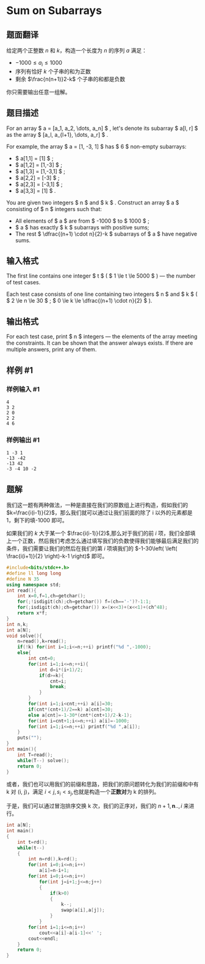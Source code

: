 # Sum on Subarrays

## 题面翻译

给定两个正整数 $n$ 和 $k$，构造一个长度为 $n$ 的序列 $a$ 满足：

- $-1000\le a_i\le 1000$
- 序列有恰好 $k$ 个子串的和为正数
- 剩余 $\frac{n(n+1)}2-k$ 个子串的和都是负数

你只需要输出任意一组解。

## 题目描述

For an array $ a = [a_1, a_2, \dots, a_n] $ , let's denote its subarray $ a[l, r] $ as the array $ [a_l, a_{l+1}, \dots, a_r] $ .

For example, the array $ a = [1, -3, 1] $ has $ 6 $ non-empty subarrays:

- $ a[1,1] = [1] $ ;
- $ a[1,2] = [1,-3] $ ;
- $ a[1,3] = [1,-3,1] $ ;
- $ a[2,2] = [-3] $ ;
- $ a[2,3] = [-3,1] $ ;
- $ a[3,3] = [1] $ .

You are given two integers $ n $ and $ k $ . Construct an array $ a $ consisting of $ n $ integers such that:

- All elements of $ a $ are from $ -1000 $ to $ 1000 $ ;
- $ a $ has exactly $ k $ subarrays with positive sums;
- The rest $ \dfrac{(n+1) \cdot n}{2}-k $ subarrays of $ a $ have negative sums.

## 输入格式

The first line contains one integer $ t $ ( $ 1 \le t \le 5000 $ ) — the number of test cases.

Each test case consists of one line containing two integers $ n $ and $ k $ ( $ 2 \le n \le 30 $ ; $ 0 \le k \le \dfrac{(n+1) \cdot n}{2} $ ).

## 输出格式

For each test case, print $ n $ integers — the elements of the array meeting the constraints. It can be shown that the answer always exists. If there are multiple answers, print any of them.

## 样例 #1

### 样例输入 #1

```
4
3 2
2 0
2 2
4 6
```

### 样例输出 #1

```
1 -3 1
-13 -42
-13 42
-3 -4 10 -2
```


## 题解
我们这一题有两种做法，一种是直接在我们的原数组上进行构造，假如我们的 $k=\frac{i(i-1)}{2}$，那么我们就可以通过让我们前面的除了 i 以外的元素都是 1，剩下的填-1000 即可。

如果我们的 $k$ 大于某一个 $\frac{i(i-1)}{2}$,那么对于我们的前 $i$ 项，我们全部填上一个正数，然后我们考虑怎么通过填写我们的负数使得我们能够最后满足我们的条件，我们需要让我们的然后在我们的第 $i$ 项填我们的 $-1-30\left( \left( \frac{i(i+1)}{2} \right)-k-1 \right)$ 即可。

```cpp
#include<bits/stdc++.h>
#define ll long long
#define N 35
using namespace std;
int read(){
	int x=0,f=1,ch=getchar();
	for(;!isdigit(ch);ch=getchar()) f=(ch=='-')?-1:1;
	for(;isdigit(ch);ch=getchar()) x=(x<<3)+(x<<1)+(ch^48);
	return x*f;
}
int n,k;
int a[N];
void solve(){
	n=read(),k=read();
	if(!k) for(int i=1;i<=n;++i) printf("%d ",-1000);
	else{
		int cnt=0;
		for(int i=1;i<=n;++i){
			int d=i*(i+1)/2;
			if(d>=k){
				cnt=i;
				break;
			}
		}
		for(int i=1;i<cnt;++i) a[i]=30;
		if(cnt*(cnt+1)/2==k) a[cnt]=30;
		else a[cnt]=-1-30*(cnt*(cnt+1)/2-k-1);
		for(int i=cnt+1;i<=n;++i) a[i]=-1000;
		for(int i=1;i<=n;++i) printf("%d ",a[i]);
	}
	puts("");
}
int main(){
	int T=read();
	while(T--) solve();
	return 0;
}
```

或者，我们也可以用我们的前缀和思路，把我们的原问题转化为我们的前缀和中有 k 对 (i, j)，满足 $i<j,s_{i}<s_{j}$,也就是构造一个**正数对**为 k 的排列。

于是，我们可以通过冒泡排序交换 k 次，我们的正序对，我们的 $n+1,\mathbf{n}..,i$ 来进行。

```cpp
int a[N];
int main()
{
	int t=rd();
	while(t--)
	{
		int n=rd(),k=rd();
		for(int i=0;i<=n;i++)
			a[i]=n-i+1;
		for(int i=0;i<=n;i++)
			for(int j=i+1;j<=n;j++)
			{
				if(k>0)
				{
					k--;
					swap(a[i],a[j]);
				}
			}
		for(int i=1;i<=n;i++)
			cout<<a[i]-a[i-1]<<' ';
		cout<<endl;
	}
	return 0;
}
```